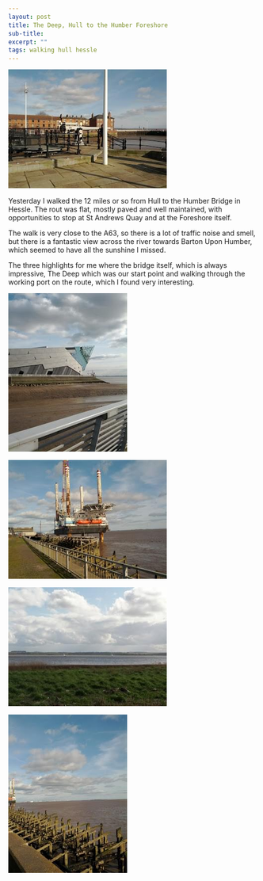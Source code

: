 ```yaml
---
layout: post
title: The Deep, Hull to the Humber Foreshore
sub-title: 
excerpt: ""
tags: walking hull hessle
---
```



 
![Hull Marina](/assets/img/archive/chalklands-way-plod/hull-to-hessle-foreshore-hull-marina.jpg)

Yesterday I walked the 12 miles or so from Hull to the Humber Bridge in Hessle. The rout was flat, mostly paved and well maintained, with opportunities to stop at St Andrews Quay and at the Foreshore itself.

The walk is very close to the A63, so there is a lot of traffic noise and smell, but there is a fantastic view across the river towards Barton Upon Humber, which seemed to have all the sunshine I missed.

The three highlights for me where the bridge itself, which is always impressive, The Deep which was our start point and walking through the working port on the route, which I found very interesting.

 
![The Deep](/assets/img/archive/chalklands-way-plod/hull-to-hessle-foreshore-the-deep.jpg)


 
![A floating platform by ABP](/assets/img/archive/chalklands-way-plod/hull-to-hessle-foreshore-floating-platform.jpg)

 
![Sail Boats on the Humber](/assets/img/archive/chalklands-way-plod/hull-to-hessle-foreshore-sail-boats.jpg)

 
![Remains of the bombed out pre WWII dock](/assets/img/archive/chalklands-way-plod/hull-to-hessle-foreshore-dock.jpg)







